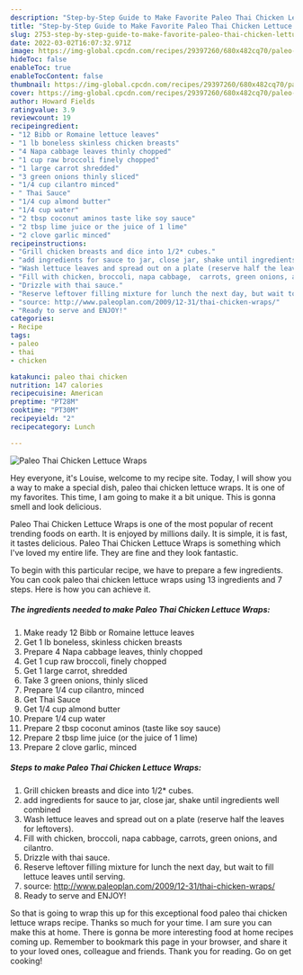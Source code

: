 ```yaml
---
description: "Step-by-Step Guide to Make Favorite Paleo Thai Chicken Lettuce Wraps"
title: "Step-by-Step Guide to Make Favorite Paleo Thai Chicken Lettuce Wraps"
slug: 2753-step-by-step-guide-to-make-favorite-paleo-thai-chicken-lettuce-wraps
date: 2022-03-02T16:07:32.971Z
image: https://img-global.cpcdn.com/recipes/29397260/680x482cq70/paleo-thai-chicken-lettuce-wraps-recipe-main-photo.jpg
hideToc: false
enableToc: true
enableTocContent: false
thumbnail: https://img-global.cpcdn.com/recipes/29397260/680x482cq70/paleo-thai-chicken-lettuce-wraps-recipe-main-photo.jpg
cover: https://img-global.cpcdn.com/recipes/29397260/680x482cq70/paleo-thai-chicken-lettuce-wraps-recipe-main-photo.jpg
author: Howard Fields
ratingvalue: 3.9
reviewcount: 19
recipeingredient:
- "12 Bibb or Romaine lettuce leaves"
- "1 lb boneless skinless chicken breasts"
- "4 Napa cabbage leaves thinly chopped"
- "1 cup raw broccoli finely chopped"
- "1 large carrot shredded"
- "3 green onions thinly sliced"
- "1/4 cup cilantro minced"
- " Thai Sauce"
- "1/4 cup almond butter"
- "1/4 cup water"
- "2 tbsp coconut aminos taste like soy sauce"
- "2 tbsp lime juice or the juice of 1 lime"
- "2 clove garlic minced"
recipeinstructions:
- "Grill chicken breasts and dice into 1/2* cubes."
- "add ingredients for sauce to jar, close jar, shake until ingredients well combined"
- "Wash lettuce leaves and spread out on a plate (reserve half the leaves for leftovers)."
- "Fill with chicken, broccoli, napa cabbage,  carrots, green onions, and cilantro."
- "Drizzle with thai sauce."
- "Reserve leftover filling mixture for lunch the next day, but wait to fill lettuce leaves until serving."
- "source: http://www.paleoplan.com/2009/12-31/thai-chicken-wraps/"
- "Ready to serve and ENJOY!"
categories:
- Recipe
tags:
- paleo
- thai
- chicken

katakunci: paleo thai chicken 
nutrition: 147 calories
recipecuisine: American
preptime: "PT28M"
cooktime: "PT30M"
recipeyield: "2"
recipecategory: Lunch

---
```



![Paleo Thai Chicken Lettuce Wraps](https://img-global.cpcdn.com/recipes/29397260/680x482cq70/paleo-thai-chicken-lettuce-wraps-recipe-main-photo.jpg)

Hey everyone, it's Louise, welcome to my recipe site. Today, I will show you a way to make a special dish, paleo thai chicken lettuce wraps. It is one of my favorites. This time, I am going to make it a bit unique. This is gonna smell and look delicious.



Paleo Thai Chicken Lettuce Wraps is one of the most popular of recent trending foods on earth. It is enjoyed by millions daily. It is simple, it is fast, it tastes delicious. Paleo Thai Chicken Lettuce Wraps is something which I've loved my entire life. They are fine and they look fantastic.


To begin with this particular recipe, we have to prepare a few ingredients. You can cook paleo thai chicken lettuce wraps using 13 ingredients and 7 steps. Here is how you can achieve it.

<!--inarticleads1-->

##### The ingredients needed to make Paleo Thai Chicken Lettuce Wraps:

1. Make ready 12 Bibb or Romaine lettuce leaves
1. Get 1 lb boneless, skinless chicken breasts
1. Prepare 4 Napa cabbage leaves, thinly chopped
1. Get 1 cup raw broccoli, finely chopped
1. Get 1 large carrot, shredded
1. Take 3 green onions, thinly sliced
1. Prepare 1/4 cup cilantro, minced
1. Get  Thai Sauce
1. Get 1/4 cup almond butter
1. Prepare 1/4 cup water
1. Prepare 2 tbsp coconut aminos (taste like soy sauce)
1. Prepare 2 tbsp lime juice (or the juice of 1 lime)
1. Prepare 2 clove garlic, minced




<!--inarticleads2-->

##### Steps to make Paleo Thai Chicken Lettuce Wraps:

1. Grill chicken breasts and dice into 1/2* cubes.
1. add ingredients for sauce to jar, close jar, shake until ingredients well combined
1. Wash lettuce leaves and spread out on a plate (reserve half the leaves for leftovers).
1. Fill with chicken, broccoli, napa cabbage,  carrots, green onions, and cilantro.
1. Drizzle with thai sauce.
1. Reserve leftover filling mixture for lunch the next day, but wait to fill lettuce leaves until serving.
1. source: http://www.paleoplan.com/2009/12-31/thai-chicken-wraps/
1. Ready to serve and ENJOY!



So that is going to wrap this up for this exceptional food paleo thai chicken lettuce wraps recipe. Thanks so much for your time. I am sure you can make this at home. There is gonna be more interesting food at home recipes coming up. Remember to bookmark this page in your browser, and share it to your loved ones, colleague and friends. Thank you for reading. Go on get cooking!
